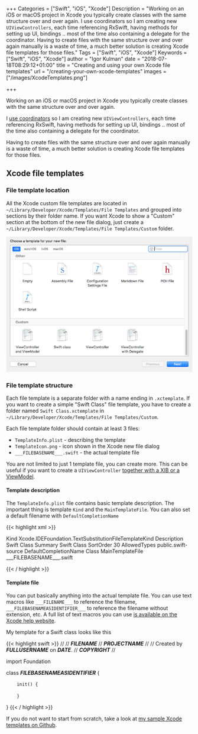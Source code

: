 +++
Categories = ["Swift", "iOS", "Xcode"]
Description = "Working on an iOS or macOS project in Xcode you typically create classes with the same structure over and over again. I use coordinators so I am creating new `UIViewControllers`, each time referencing RxSwift, having methods for setting up UI, bindings .. most of the time also containing a delegate for the coordinator. Having to create files with the same structure over and over again manually is a waste of time, a much better solution is creating Xcode file templates for those files."
Tags = ["Swift", "iOS", "Xcode"]
Keywords = ["Swift", "iOS", "Xcode"]
author = "Igor Kulman"
date = "2018-07-18T08:29:12+01:00"
title = "Creating and using your own Xcode file templates"
url = "/creating-your-own-xcode-templates"
images = ["/images/XcodeTemplates.png"]

+++

Working on an iOS or macOS project in Xcode you typically create classes with the same structure over and over again. 

I [use coordinators](/architecting-ios-apps-coordinators) so I am creating new `UIViewControllers`, each time referencing RxSwift, having methods for setting up UI, bindings .. most of the time also containing a delegate for the coordinator. 

Having to create files with the same structure over and over again manually is a waste of time, a much better solution is creating Xcode file templates for those files.

## Xcode file templates

### File template location

All the Xcode custom file templates are located in `~/Library/Developer/Xcode/Templates/File Templates` and grouped into sections by their folder name. If you want Xcode to show a "Custom" section at the bottom of the new file dialog, just create a `~/Library/Developer/Xcode/Templates/File Templates/Custom` folder.

![Custom Xcode templates](XcodeTemplates.png)

### File template structure

Each file template is a separate folder with a name ending in `.xctemplate`. If you want to create a simple "Swift Class" file template, you have to create a folder named `Swift Class.xctemplate` in `~/Library/Developer/Xcode/Templates/File Templates/Custom`. 

Each file template folder should contain at least 3 files:

- `TemplateInfo.plist` - describing the template
- `TemplateIcon.png` - icon shown in the Xcode new file dialog
- `___FILEBASENAME___.swift` - the actual template file

<!--more-->

You are not limited to just 1 template file, you can create more. This can be useful if you want to create a `UIViewController` [together with a XIB or a ViewModel](https://github.com/igorkulman/xcode-templates/tree/master/Templates/ViewController%20and%20ViewModel.xctemplate).

#### Template description

The `TemplateInfo.plist` file contains basic template description. The important thing is template `Kind` and the `MainTemplateFile`. You can also set a default filename with `DefaultCompletionName`

{{< highlight xml >}}
<?xml version="1.0" encoding="UTF-8"?>
<!DOCTYPE plist PUBLIC "-//Apple//DTD PLIST 1.0//EN" "http://www.apple.com/DTDs/PropertyList-1.0.dtd">
<plist version="1.0">
<dict>
	<key>Kind</key>
	<string>Xcode.IDEFoundation.TextSubstitutionFileTemplateKind</string>
	<key>Description</key>
	<string>Swift Class</string>
	<key>Summary</key>
	<string>Swift Class</string>
	<key>SortOrder</key>
	<string>30</string>
	<key>AllowedTypes</key>
	<array>
		<string>public.swift-source</string>
	</array>
	<key>DefaultCompletionName</key>
	<string>Class</string>
	<key>MainTemplateFile</key>
	<string>___FILEBASENAME___.swift</string>
</dict>
</plist>

{{< / highlight >}}


#### Template file

You can put basically anything into the actual template file. You can use text macros like `___FILENAME___` to reference the filename,  `___FILEBASENAMEASIDENTIFIER___` to reference the filename without extension, etc. A full list of text macros you can use [is available on the Xcode help website](https://help.apple.com/xcode/mac/9.0/index.html?localePath=en.lproj#/dev7fe737ce0).

My template for a Swift class looks like this

{{< highlight swift >}}
//
//  ___FILENAME___
//  ___PROJECTNAME___
//
//  Created by ___FULLUSERNAME___ on ___DATE___.
//  ___COPYRIGHT___
//

import Foundation

class ___FILEBASENAMEASIDENTIFIER___ {
        
        init() {
                
        }
}
{{< / highlight >}}

If you do not want to start from scratch, take a look at [my sample Xcode templates on Github](https://github.com/igorkulman/xcode-templates).
